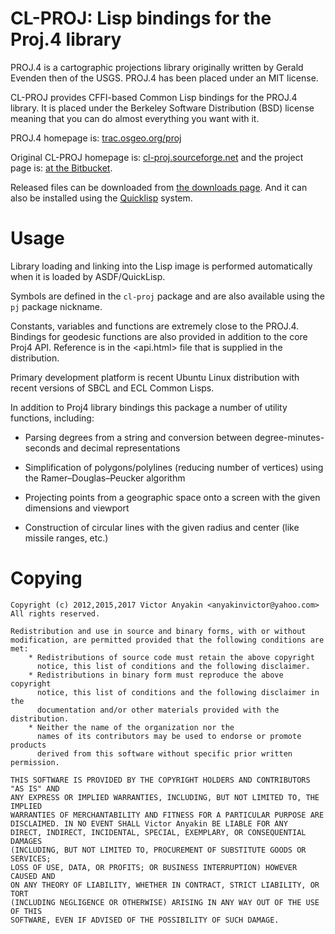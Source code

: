 CL-PROJ: Lisp bindings for the Proj.4 library
=============================================

PROJ.4 is a cartographic projections library originally written by
Gerald Evenden then of the USGS. PROJ.4 has been placed under an MIT
license.

CL-PROJ provides CFFI-based Common Lisp bindings for the PROJ.4
library. It is placed under the Berkeley Software Distribution (BSD)
license meaning that you can do almost everything you want with it.

PROJ.4 homepage is: [trac.osgeo.org/proj](http://trac.osgeo.org/proj/)

Original CL-PROJ homepage is:
[cl-proj.sourceforge.net](http://cl-proj.sourceforge.net/) and the
project page is: [at the
Bitbucket](https://bitbucket.org/vityok/cl-proj).

Released files can be downloaded from [the downloads
page](http://sourceforge.net/projects/cl-proj/files). And it can also
be installed using the [Quicklisp](https://www.quicklisp.org/) system.


Usage
=====

Library loading and linking into the Lisp image is performed
automatically when it is loaded by ASDF/QuickLisp.

Symbols are defined in the `cl-proj` package and are also available
using the `pj` package nickname.

Constants, variables and functions are extremely close to the
PROJ.4. Bindings for geodesic functions are also provided in addition
to the core Proj4 API. Reference is in the <api.html> file that is
supplied in the distribution.

Primary development platform is recent Ubuntu Linux distribution with
recent versions of SBCL and ECL Common Lisps.

In addition to Proj4 library bindings this package a number of utility
functions, including:

* Parsing degrees from a string and conversion between
  degree-minutes-seconds and decimal representations

* Simplification of polygons/polylines (reducing number of vertices)
  using the Ramer–Douglas–Peucker algorithm

* Projecting points from a geographic space onto a screen with the
  given dimensions and viewport

* Construction of circular lines with the given radius and center
  (like missile ranges, etc.)

Copying
=======

    Copyright (c) 2012,2015,2017 Victor Anyakin <anyakinvictor@yahoo.com>
    All rights reserved.

    Redistribution and use in source and binary forms, with or without
    modification, are permitted provided that the following conditions are met:
        * Redistributions of source code must retain the above copyright
          notice, this list of conditions and the following disclaimer.
        * Redistributions in binary form must reproduce the above copyright
          notice, this list of conditions and the following disclaimer in the
          documentation and/or other materials provided with the distribution.
        * Neither the name of the organization nor the
          names of its contributors may be used to endorse or promote products
          derived from this software without specific prior written permission.

    THIS SOFTWARE IS PROVIDED BY THE COPYRIGHT HOLDERS AND CONTRIBUTORS "AS IS" AND
    ANY EXPRESS OR IMPLIED WARRANTIES, INCLUDING, BUT NOT LIMITED TO, THE IMPLIED
    WARRANTIES OF MERCHANTABILITY AND FITNESS FOR A PARTICULAR PURPOSE ARE
    DISCLAIMED. IN NO EVENT SHALL Victor Anyakin BE LIABLE FOR ANY
    DIRECT, INDIRECT, INCIDENTAL, SPECIAL, EXEMPLARY, OR CONSEQUENTIAL DAMAGES
    (INCLUDING, BUT NOT LIMITED TO, PROCUREMENT OF SUBSTITUTE GOODS OR SERVICES;
    LOSS OF USE, DATA, OR PROFITS; OR BUSINESS INTERRUPTION) HOWEVER CAUSED AND
    ON ANY THEORY OF LIABILITY, WHETHER IN CONTRACT, STRICT LIABILITY, OR TORT
    (INCLUDING NEGLIGENCE OR OTHERWISE) ARISING IN ANY WAY OUT OF THE USE OF THIS
    SOFTWARE, EVEN IF ADVISED OF THE POSSIBILITY OF SUCH DAMAGE.

